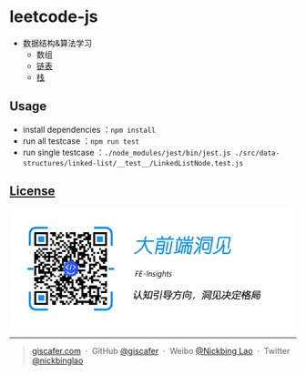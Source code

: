 # leetcode-js

* 数据结构&算法学习
  * 数组
  * [链表](./src/data-structures/linked-list/)
  * [栈](./src/data-structures/stack/)


## Usage

- install dependencies ：`npm install`
- run all testcase ：`npm run test`
- run single testcase ：`./node_modules/jest/bin/jest.js ./src/data-structures/linked-list/__test__/LinkedListNode.test.js`

## [License](./LICENSE)

![](./fe-insights.jpg)

---

> [giscafer.com](http://giscafer.com) &nbsp;&middot;&nbsp;
> GitHub [@giscafer](https://github.com/giscafer) &nbsp;&middot;&nbsp;
> Weibo [@Nickbing Lao](https://weibo.com/laohoubin) &nbsp;&middot;&nbsp;
> Twitter [@nickbinglao](https://twitter.com/nickbinglao)
